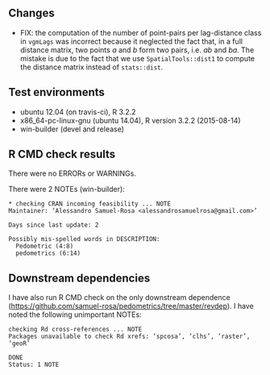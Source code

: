 ## Changes
* FIX: the computation of the number of point-pairs per lag-distance class in
  `vgmLags` was incorrect because it neglected the fact that, in a full distance
  matrix, two points *a* and *b* form two pairs, i.e. *ab* and *ba*. The mistake
  is due to the fact that we use `SpatialTools::dist1` to compute the distance
  matrix instead of `stats::dist`.

## Test environments
* ubuntu 12.04 (on travis-ci), R 3.2.2
* x86_64-pc-linux-gnu (ubuntu 14.04), R version 3.2.2 (2015-08-14)
* win-builder (devel and release)

## R CMD check results
There were no ERRORs or WARNINGs.

There were 2 NOTEs (win-builder):

```
* checking CRAN incoming feasibility ... NOTE
Maintainer: ‘Alessandro Samuel-Rosa <alessandrosamuelrosa@gmail.com>’

Days since last update: 2

Possibly mis-spelled words in DESCRIPTION:
  Pedometric (4:8)
  pedometrics (6:14)
```

## Downstream dependencies
I have also run R CMD check on the only downstream dependence
(https://github.com/samuel-rosa/pedometrics/tree/master/revdep). I have noted
the following unimportant NOTEs:

```
checking Rd cross-references ... NOTE
Packages unavailable to check Rd xrefs: ‘spcosa’, ‘clhs’, ‘raster’, ‘geoR’
```
```
DONE
Status: 1 NOTE
```

